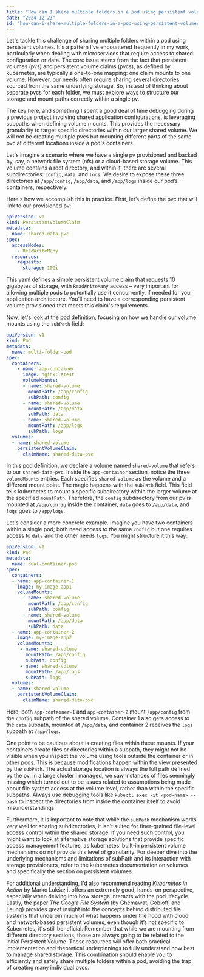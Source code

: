 ```yaml
---
title: "How can I share multiple folders in a pod using persistent volumes?"
date: "2024-12-23"
id: "how-can-i-share-multiple-folders-in-a-pod-using-persistent-volumes"
---
```


Let's tackle this challenge of sharing multiple folders within a pod using persistent volumes. It's a pattern I’ve encountered frequently in my work, particularly when dealing with microservices that require access to shared configuration or data. The core issue stems from the fact that persistent volumes (pvs) and persistent volume claims (pvcs), as defined by kubernetes, are typically a one-to-one mapping: one claim mounts to one volume. However, our needs often require sharing several directories sourced from the same underlying storage. So, instead of thinking about separate pvcs for each folder, we must explore ways to structure our storage and mount paths correctly within a single pv.

The key here, and something I spent a good deal of time debugging during a previous project involving shared application configurations, is leveraging subpaths when defining volume mounts. This provides the necessary granularity to target specific directories within our larger shared volume. We will not be creating multiple pvcs but mounting different parts of the same pvc at different locations inside a pod's containers.

Let's imagine a scenario where we have a single pv provisioned and backed by, say, a network file system (nfs) or a cloud-based storage volume. This volume contains a root directory, and within it, there are several subdirectories: `config`, `data`, and `logs`. We desire to expose these three directories at `/app/config`, `/app/data`, and `/app/logs` inside our pod’s containers, respectively.

Here's how we accomplish this in practice. First, let’s define the pvc that will link to our provisioned pv:

```yaml
apiVersion: v1
kind: PersistentVolumeClaim
metadata:
  name: shared-data-pvc
spec:
  accessModes:
    - ReadWriteMany
  resources:
    requests:
      storage: 10Gi
```

This yaml defines a simple persistent volume claim that requests 10 gigabytes of storage, with `ReadWriteMany` access – very important for allowing multiple pods to potentially use it concurrently, if needed for your application architecture. You'll need to have a corresponding persistent volume provisioned that meets this claim's requirements.

Now, let's look at the pod definition, focusing on how we handle our volume mounts using the `subPath` field:

```yaml
apiVersion: v1
kind: Pod
metadata:
  name: multi-folder-pod
spec:
  containers:
    - name: app-container
      image: nginx:latest
      volumeMounts:
      - name: shared-volume
        mountPath: /app/config
        subPath: config
      - name: shared-volume
        mountPath: /app/data
        subPath: data
      - name: shared-volume
        mountPath: /app/logs
        subPath: logs
  volumes:
  - name: shared-volume
    persistentVolumeClaim:
      claimName: shared-data-pvc
```

In this pod definition, we declare a volume named `shared-volume` that refers to our `shared-data-pvc`. Inside the `app-container` section, notice the three `volumeMounts` entries. Each specifies `shared-volume` as the volume and a different mount point. The magic happens with the `subPath` field. This field tells kubernetes to mount a specific subdirectory within the larger volume at the specified `mountPath`. Therefore, the `config` subdirectory from our pv is mounted at `/app/config` inside the container, `data` goes to `/app/data`, and `logs` goes to `/app/logs`.

Let's consider a more concrete example. Imagine you have two containers within a single pod; both need access to the same `config` but one requires access to `data` and the other needs `logs`. You might structure it this way:

```yaml
apiVersion: v1
kind: Pod
metadata:
  name: dual-container-pod
spec:
  containers:
  - name: app-container-1
    image: my-image-app1
    volumeMounts:
      - name: shared-volume
        mountPath: /app/config
        subPath: config
      - name: shared-volume
        mountPath: /app/data
        subPath: data
  - name: app-container-2
    image: my-image-app2
    volumeMounts:
     - name: shared-volume
       mountPath: /app/config
       subPath: config
     - name: shared-volume
       mountPath: /app/logs
       subPath: logs
  volumes:
  - name: shared-volume
    persistentVolumeClaim:
      claimName: shared-data-pvc
```

Here, both `app-container-1` and `app-container-2` mount `/app/config` from the `config` subpath of the shared volume. Container 1 also gets access to the `data` subpath, mounted at `/app/data`, and container 2 receives the `logs` subpath at `/app/logs`.

One point to be cautious about is creating files within these mounts. If your containers create files or directories within a subpath, they might not be visible when you inspect the volume using tools outside the container or in other pods. This is because modifications happen within the view presented by the `subPath`. The actual storage location is always the full path defined by the pv. In a large cluster I managed, we saw instances of files seemingly missing which turned out to be issues related to assumptions being made about file system access at the volume level, rather than within the specific subpaths. Always use debugging tools like `kubectl exec -it <pod-name> -- bash` to inspect the directories from inside the container itself to avoid misunderstandings.

Furthermore, it is important to note that while the `subPath` mechanism works very well for sharing subdirectories, it isn't suited for finer-grained file-level access control within the shared storage. If you need such control, you might want to look at alternative storage solutions that provide specific access management features, as kubernetes’ built-in persistent volume mechanisms do not provide this level of granularity. For deeper dive into the underlying mechanisms and limitations of subPath and its interaction with storage provisioners, refer to the kubernetes documentation on volumes and specifically the section on persistent volumes.

For additional understanding, I'd also recommend reading *Kubernetes in Action* by Marko Lukša; it offers an extremely good, hands-on perspective, especially when delving into how storage interacts with the pod lifecycle. Lastly, the paper *The Google File System* (by Ghemawat, Gobioff, and Leung) provides great insight into the concepts behind distributed file systems that underpin much of what happens under the hood with cloud and network-based persistent volumes, even though it’s not specific to Kubernetes, it's still beneficial. Remember that while we are mounting from different directory sections, those are always going to be related to the initial Persistent Volume. These resources will offer both practical implementation and theoretical underpinnings to fully understand how best to manage shared storage. This combination should enable you to efficiently and safely share multiple folders within a pod, avoiding the trap of creating many individual pvcs.
